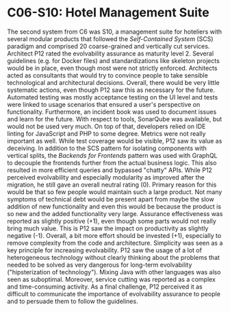 # C06-S10: Hotel Management Suite

The second system from C6 was S10, a management suite for hoteliers with several modular products that followed the *Self-Contained System* (SCS) paradigm and comprised 20 coarse-grained and vertically cut services. Architect P12 rated the evolvability assurance as maturity level 2. Several guidelines (e.g. for Docker files) and standardizations like skeleton projects would be in place, even though most were not strictly enforced. Architects acted as consultants that would try to convince people to take sensible technological and architectural decisions. Overall, there would be very little systematic actions, even though P12 saw this as necessary for the future. Automated testing was mostly acceptance testing on the UI level and tests were linked to usage scenarios that ensured a user's perspective on functionality. Furthermore, an incident book was used to document issues and learn for the future. With respect to tools, SonarQube was available, but would not be used very much. On top of that, developers relied on IDE linting for JavaScript and PHP to some degree. Metrics were not really important as well. While test coverage would be visible, P12 saw its value as deceiving. In addition to the SCS pattern for isolating components with vertical splits, the *Backends for Frontends* pattern was used with GraphQL to decouple the frontends further from the actual business logic. This also resulted in more efficient queries and bypassed "chatty" APIs. While P12 perceived evolvability and especially modularity as improved after the migration, he still gave an overall neutral rating (0). Primary reason for this would be that so few people would maintain such a large product. Not many symptoms of technical debt would be present apart from maybe the slow addition of new functionality and even this would be because the product is so new and the added functionality very large. Assurance effectiveness was reported as slightly positive (+1), even though some parts would not really bring much value. This is P12 saw the impact on productivity as slightly negative (-1). Overall, a bit more effort should be invested (+1), especially to remove complexity from the code and architecture. Simplicity was seen as a key principle for increasing evolvability. P12 saw the usage of a lot of heterogeneous technology without clearly thinking about the problems that needed to be solved as very dangerous for long-term evolvability ("hipsterization of technology"). Mixing Java with other languages was also seen as suboptimal. Moreover, service cutting was reported as a complex and time-consuming activity. As a final challenge, P12 perceived it as difficult to communicate the importance of evolvability assurance to people and to persuade them to follow the guidelines.